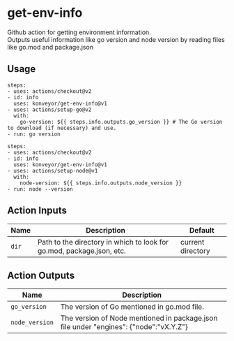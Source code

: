 # get-env-info

Github action for getting environment information.  
Outputs useful information like go version and node version by reading files like go.mod and package.json

## Usage

```
steps:
- uses: actions/checkout@v2
- id: info
  uses: konveyor/get-env-info@v1
- uses: actions/setup-go@v2
  with:
    go-version: ${{ steps.info.outputs.go_version }} # The Go version to download (if necessary) and use.
- run: go version
```
```
steps:
- uses: actions/checkout@v2
- id: info
  uses: konveyor/get-env-info@v1
- uses: actions/setup-node@v1
  with:
    node-version: ${{ steps.info.outputs.node_version }}
- run: node --version
```

## Action Inputs

| Name | Description | Default |
| --- | --- | --- |
| `dir` | Path to the directory in which to look for go.mod, package.json, etc. | current directory |

## Action Outputs

| Name | Description |
| --- | --- |
| `go_version` | The version of Go mentioned in go.mod file. |
| `node_version` | The version of Node mentioned in package.json file under "engines": {"node":"vX.Y.Z"} |
